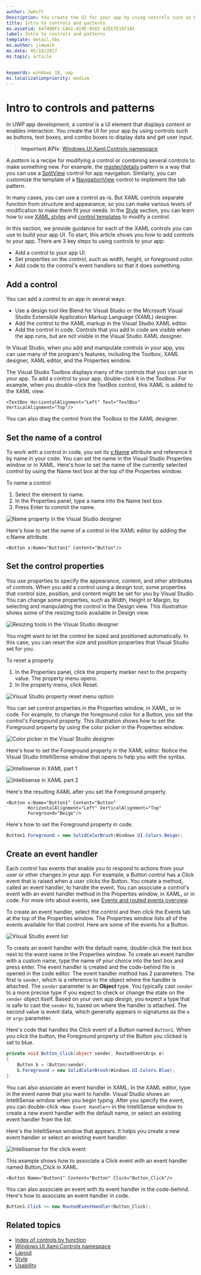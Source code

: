 ```yaml
---
author: Jwmsft
Description: You create the UI for your app by using controls such as buttons, text boxes, and combo boxes to display data and get user input. Here, we show you how to add controls to your app.
title: Intro to controls and patterns
ms.assetid: 64740BF2-CAA1-419E-85D1-42EE7E15F1A5
label: Intro to controls and patterns
template: detail.hbs
ms.author: jimwalk
ms.date: 05/19/2017
ms.topic: article


keywords: windows 10, uwp
ms.localizationpriority: medium
---
```

# Intro to controls and patterns

In UWP app development, a *control* is a UI element that displays content or enables interaction. You create the UI for your app by using controls such as buttons, text boxes, and combo boxes to display data and get user input.

> **Important APIs**: [Windows.UI.Xaml.Controls namespace](https://msdn.microsoft.com/library/windows/apps/windows.ui.xaml.controls.aspx)

A *pattern* is a recipe for modifying a control or combining several controls to make something new. For example, the [master/details](master-details.md) pattern is a way that you can use a [SplitView](split-view.md) control for app navigation. Similarly, you can customize the template of a [NavigationView](navigationview.md) control to implement the tab pattern.

In many cases, you can use a control as-is. But XAML controls separate function from structure and appearance, so you can make various levels of modification to make them fit your needs. In the [Style](../style/index.md) section, you can learn how to use [XAML styles](xaml-styles.md) and [control templates](control-templates.md) to modify a control.

In this section, we provide guidance for each of the XAML controls you can use to build your app UI. To start, this article shows you how to add controls to your app. There are 3 key steps to using controls to your app:

- Add a control to your app UI.
- Set properties on the control, such as width, height, or foreground color.
- Add code to the control's event handlers so that it does something. 

## Add a control
You can add a control to an app in several ways:
 
- Use a design tool like Blend for Visual Studio or the Microsoft Visual Studio Extensible Application Markup Language (XAML) designer. 
- Add the control to the XAML markup in the Visual Studio XAML editor. 
- Add the control in code. Controls that you add in code are visible when the app runs, but are not visible in the Visual Studio XAML designer.

In Visual Studio, when you add and manipulate controls in your app, you can use many of the program's features, including the Toolbox, XAML designer, XAML editor, and the Properties window. 

The Visual Studio Toolbox displays many of the controls that you can use in your app. To add a control to your app, double-click it in the Toolbox. For example, when you double-click the TextBox control, this XAML is added to the XAML view. 

```xaml
<TextBox HorizontalAlignment="Left" Text="TextBox" VerticalAlignment="Top"/>
```

You can also drag the control from the Toolbox to the XAML designer.

## Set the name of a control

To work with a control in code, you set its [x:Name](../../xaml-platform/x-name-attribute.md) attribute and reference it by name in your code. You can set the name in the Visual Studio Properties window or in XAML. Here's how to set the name of the currently selected control by using the Name text box at the top of the Properties window.

To name a control
1. Select the element to name.
2. In the Properties panel, type a name into the Name text box.
3. Press Enter to commit the name.

![Name property in the Visual Studio designer](images/add-controls-control-name-designer.png)

Here's how to set the name of a control in the XAML editor by adding the x:Name attribute.

```xaml
<Button x:Name="Button1" Content="Button"/>
```

## Set the control properties 

You use properties to specify the appearance, content, and other attributes of controls. When you add a control using a design tool, some properties that control size, position, and content might be set for you by Visual Studio. You can change some properties, such as Width, Height or Margin, by selecting and manipulating the control in the Design view. This illustration shows some of the resizing tools available in Design view. 

![Resizing tools in the Visual Studio designer](images/add-controls-resizing-designer.png)

You might want to let the control be sized and positioned automatically. In this case, you can reset the size and position properties that Visual Studio set for you.

To reset a property
1. In the Properties panel, click the property marker next to the property value. The property menu opens.
2. In the property menu, click Reset.

![Visual Studio property reset menu option](images/add-controls-property-reset.png)

You can set control properties in the Properties window, in XAML, or in code. For example, to change the foreground color for a Button, you set the control's Foreground property. This illustration shows how to set the Foreground property by using the color picker in the Properties window. 

![Color picker in the Visual Studio designer](images/add-controls-foreground-designer.png)

Here's how to set the Foreground property in the XAML editor. Notice the Visual Studio IntelliSense window that opens to help you with the syntax. 

![Intellisense in XAML part 1](images/add-controls-foreground-xaml.png)

![Intellisense in XAML part 2](images/add-controls-foreground-xaml-2.png)

Here's the resulting XAML after you set the Foreground property. 

```xaml
<Button x:Name="Button1" Content="Button" 
        HorizontalAlignment="Left" VerticalAlignment="Top"
        Foreground="Beige"/>
```

Here's how to set the Foreground property in code. 

```csharp
Button1.Foreground = new SolidColorBrush(Windows.UI.Colors.Beige);
```

## Create an event handler 

Each control has events that enable you to respond to actions from your user or other changes in your app. For example, a Button control has a Click event that is raised when a user clicks the Button. You create a method, called an event handler, to handle the event. You can associate a control's event with an event handler method in the Properties window, in XAML, or in code. For more info about events, see [Events and routed events overview](../../xaml-platform/events-and-routed-events-overview.md).

To create an event handler, select the control and then click the Events tab at the top of the Properties window. The Properties window lists all of the events available for that control. Here are some of the events for a Button.

![Visual Studio event list](images/add-controls-add-event-designer.png)

To create an event handler with the default name, double-click the text box next to the event name in the Properties window. To create an event handler with a custom name, type the name of your choice into the text box and press enter. The event handler is created and the code-behind file is opened in the code editor. The event handler method has 2 parameters. The first is `sender`, which is a reference to the object where the handler is attached. The `sender` parameter is an **Object** type. You typically cast `sender` to a more precise type if you expect to check or change the state on the `sender` object itself. Based on your own app design, you expect a type that is safe to cast the `sender` to, based on where the handler is attached. The second value is event data, which generally appears in signatures as the `e` or `args` parameter.

Here's code that handles the Click event of a Button named `Button1`. When you click the button, the Foreground property of the Button you clicked is set to blue. 

```csharp
private void Button_Click(object sender, RoutedEventArgs e)
{
    Button b = (Button)sender;
    b.Foreground = new SolidColorBrush(Windows.UI.Colors.Blue);
}
```

You can also associate an event handler in XAML. In the XAML editor, type in the event name that you want to handle. Visual Studio shows an IntelliSense window when you begin typing. After you specify the event, you can double-click `<New Event Handler>` in the IntelliSense window to create a new event handler with the default name, or select an existing event handler from the list. 

Here's the IntelliSense window that appears. It helps you create a new event handler or select an existing event handler.

![Intellisense for the click event](images/add-controls-add-event-xaml.png)

This example shows how to associate a Click event with an event handler named Button_Click in XAML. 

```xaml
<Button Name="Button1" Content="Button" Click="Button_Click"/>
```

You can also associate an event with its event handler in the code-behind. Here's how to associate an event handler in code.

```csharp
Button1.Click += new RoutedEventHandler(Button_Click);
```

## Related topics

- 	[Index of controls by function](controls-by-function.md)
- 	[Windows.UI.Xaml.Controls namespace](https://msdn.microsoft.com/library/windows/apps/windows.ui.xaml.controls.aspx)
- 	[Layout](../layout/index.md)
- 	[Style](../style/index.md)
- 	[Usability](../usability/index.md)
